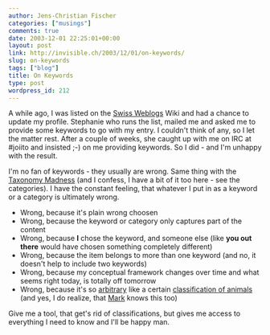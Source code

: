 ```yaml
---
author: Jens-Christian Fischer
categories: ["musings"]
comments: true
date: 2003-12-01 22:25:01+00:00
layout: post
link: http://invisible.ch/2003/12/01/on-keywords/
slug: on-keywords
tags: ["blog"]
title: On Keywords
type: post
wordpress_id: 212
---
```


A while ago, I was listed on the [Swiss Weblogs](http://swissblogs.com/?details=58) Wiki and had a chance to update my profile. Stephanie who runs the list, mailed me and asked me to provide some keywords to go with my entry. I couldn't think of any, so I let the matter rest. After a couple of weeks, she caught up with me on IRC at #joiito and insisted ;-) on me providing keywords. So I did - and I'm unhappy with the result.

I'm no fan of keywords - they usually are wrong. Same thing with the [Taxonomy Madness](http://www.tbray.org/ongoing/When/200x/2003/11/25/TaxonomyMadness) (and I confess, I have a bit of it too here - see the categories). I have the constant feeling, that whatever I put in as a keyword or a category is ultimately wrong.



  * Wrong, because it's plain wrong choosen
  * Wrong, because the keyword or category only captures part of the content
  * Wrong, because **I** chose the keyword, and someone else (like **you out there** would have chosen something completely different)
  * Wrong, because the item belongs to more than one keyword (and no, it doesn't help to include two keywords)
  * Wrong, because my conceptual framework changes over time and what seems right today, is totally off tomorrow
  * Wrong, because it's so [arbitrary](http://diveintomark.org/archives/rooms/) like a certain [classification of animals](http://www.multicians.org/thvv/borges-animals.html?1) (and yes, I do realize, that [Mark](http://diveintomark.org) knows this too)


Give me a tool, that get's rid of classifications, but gives me access to everything I need to know and I'll be happy man.
